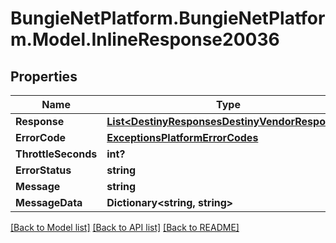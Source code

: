 # BungieNetPlatform.BungieNetPlatform.Model.InlineResponse20036
## Properties

Name | Type | Description | Notes
------------ | ------------- | ------------- | -------------
**Response** | [**List&lt;DestinyResponsesDestinyVendorResponse&gt;**](DestinyResponsesDestinyVendorResponse.md) |  | [optional] 
**ErrorCode** | [**ExceptionsPlatformErrorCodes**](ExceptionsPlatformErrorCodes.md) |  | [optional] 
**ThrottleSeconds** | **int?** |  | [optional] 
**ErrorStatus** | **string** |  | [optional] 
**Message** | **string** |  | [optional] 
**MessageData** | **Dictionary&lt;string, string&gt;** |  | [optional] 

[[Back to Model list]](../README.md#documentation-for-models) [[Back to API list]](../README.md#documentation-for-api-endpoints) [[Back to README]](../README.md)

